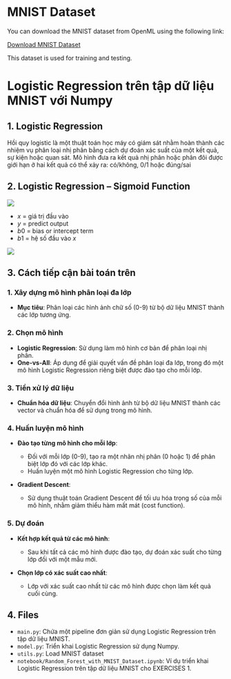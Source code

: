 # MNIST Dataset

You can download the MNIST dataset from OpenML using the following link:

[Download MNIST Dataset](https://www.openml.org/search?type=data&sort=runs&id=554&status=active)

This dataset is used for training and testing.



# Logistic Regression trên tập dữ liệu MNIST với Numpy
## 1. Logistic Regression
Hồi quy logistic là một thuật toán học máy có giám sát nhằm hoàn thành các nhiệm vụ phân loại nhị phân bằng cách dự đoán xác suất của một kết quả, sự kiện hoặc quan sát. Mô hình đưa ra kết quả nhị phân hoặc phân đôi được giới hạn ở hai kết quả có thể xảy ra: có/không, 0/1 hoặc đúng/sai

## 2. Logistic Regression – Sigmoid Function
<image src = "Logistic_Regression_formula.png">

- $x$ = giá trị đầu vào
- $y$ = predict output
- $b0$ = bias or intercept term
- $b1$ = hệ số đầu vào $x$

<image src = "graphical_representation.png">


## 3. Cách tiếp cận bài toán trên

### 1. Xây dựng mô hình phân loại đa lớp

- **Mục tiêu**: Phân loại các hình ảnh chữ số (0-9) từ bộ dữ liệu MNIST thành các lớp tương ứng.

### 2. Chọn mô hình

- **Logistic Regression**: Sử dụng làm mô hình cơ bản để phân loại nhị phân.
- **One-vs-All**: Áp dụng để giải quyết vấn đề phân loại đa lớp, trong đó một mô hình Logistic Regression riêng biệt được đào tạo cho mỗi lớp.

### 3. Tiền xử lý dữ liệu

- **Chuẩn hóa dữ liệu**: Chuyển đổi hình ảnh từ bộ dữ liệu MNIST thành các vector và chuẩn hóa để sử dụng trong mô hình.

### 4. Huấn luyện mô hình

- **Đào tạo từng mô hình cho mỗi lớp**: 
  - Đối với mỗi lớp (0-9), tạo ra một nhãn nhị phân (0 hoặc 1) để phân biệt lớp đó với các lớp khác.
  - Huấn luyện một mô hình Logistic Regression cho từng lớp.

- **Gradient Descent**: 
  - Sử dụng thuật toán Gradient Descent để tối ưu hóa trọng số của mỗi mô hình, nhằm giảm thiểu hàm mất mát (cost function).

### 5. Dự đoán

- **Kết hợp kết quả từ các mô hình**: 
  - Sau khi tất cả các mô hình được đào tạo, dự đoán xác suất cho từng lớp đối với một mẫu mới.

- **Chọn lớp có xác suất cao nhất**: 
  - Lớp với xác suất cao nhất từ các mô hình được chọn làm kết quả cuối cùng.



## 4. Files
- `main.py`: Chứa một pipeline đơn giản sử dụng Logistic Regression trên tập dữ liệu MNIST.
- `model.py`: Triển khai Logistic Regression sử dụng Numpy.
- `utils.py`: Load MNIST dataset
- `notebook/Random_Forest_with_MNIST_Dataset.ipynb`: Ví dụ triển khai Logistic Regression trên tập dữ liệu MNIST cho EXERCISES 1.